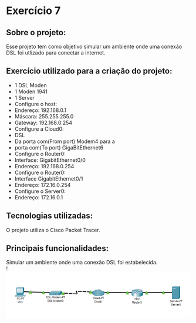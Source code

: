 # Exercício 7
## Sobre o projeto:
Esse projeto tem como objetivo simular um ambiente onde uma conexão DSL foi utlizado para conectar a internet. 
## Exercício utilizado para a criação do projeto:
+ 1 DSL Moden
+ 1 Moden 1941
+ 1 Server 
+ Configure o host:
+ Endereço: 192.168.0.1
+ Máscara: 255.255.255.0
+ Gateway: 192.168.0.254
+ Configure a Cloud0:
+ DSL
+ Da porta com(From port) Modem4 para a
+ porta com(To port) GigaBitEthernet6
+ Configure o Router0:
+ Interface: GigabitEthernet0/0
+ Endereço: 192.168.0.254
+ Configure o Router0:
+ Interface GigabitEthernet0/1
+ Endereço: 172.16.0.254
+ Configure o Server0:
+ Endereço: 172.16.0.1
## Tecnologias utilizadas:
O projeto utiliza o Cisco Packet Tracer. 

## Principais funcionalidades:
Simular um ambiente onde uma conexão DSL foi estabelecida. \
!![alt text](image.png)

